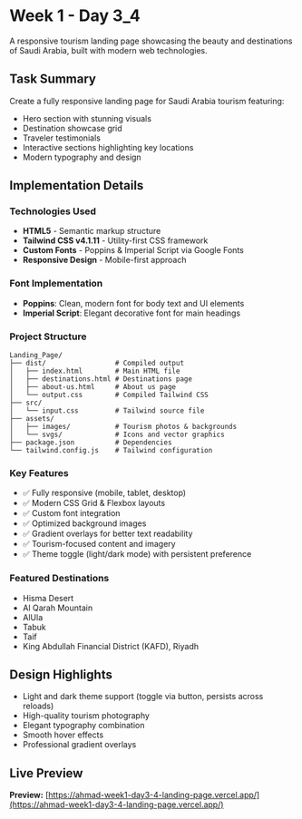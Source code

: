 # Week 1 - Day 3_4

A responsive tourism landing page showcasing the beauty and destinations of Saudi Arabia, built with modern web technologies.

## Task Summary

Create a fully responsive landing page for Saudi Arabia tourism featuring:
- Hero section with stunning visuals
- Destination showcase grid
- Traveler testimonials
- Interactive sections highlighting key locations
- Modern typography and design

## Implementation Details

### Technologies Used
- **HTML5** - Semantic markup structure
- **Tailwind CSS v4.1.11** - Utility-first CSS framework
- **Custom Fonts** - Poppins & Imperial Script via Google Fonts
- **Responsive Design** - Mobile-first approach

### Font Implementation
- **Poppins**: Clean, modern font for body text and UI elements
- **Imperial Script**: Elegant decorative font for main headings

### Project Structure
```
Landing_Page/
├── dist/                 # Compiled output
│   ├── index.html        # Main HTML file
│   ├── destinations.html # Destinations page
│   ├── about-us.html     # About us page
│   └── output.css        # Compiled Tailwind CSS
├── src/
│   └── input.css         # Tailwind source file
├── assets/
│   ├── images/           # Tourism photos & backgrounds
│   └── svgs/             # Icons and vector graphics
├── package.json          # Dependencies
└── tailwind.config.js    # Tailwind configuration
```

### Key Features
- ✅ Fully responsive (mobile, tablet, desktop)
- ✅ Modern CSS Grid & Flexbox layouts
- ✅ Custom font integration
- ✅ Optimized background images
- ✅ Gradient overlays for better text readability
- ✅ Tourism-focused content and imagery
- ✅ Theme toggle (light/dark mode) with persistent preference

### Featured Destinations
- Hisma Desert
- Al Qarah Mountain
- AlUla
- Tabuk
- Taif
- King Abdullah Financial District (KAFD), Riyadh

## Design Highlights
- Light and dark theme support (toggle via button, persists across reloads)
- High-quality tourism photography
- Elegant typography combination
- Smooth hover effects
- Professional gradient overlays

## Live Preview
**Preview:** [https://ahmad-week1-day3-4-landing-page.vercel.app/](https://ahmad-week1-day3-4-landing-page.vercel.app/)